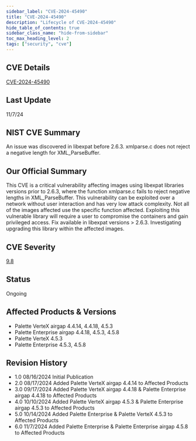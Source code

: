 ```yaml
---
sidebar_label: "CVE-2024-45490"
title: "CVE-2024-45490"
description: "Lifecycle of CVE-2024-45490"
hide_table_of_contents: true
sidebar_class_name: "hide-from-sidebar"
toc_max_heading_level: 2
tags: ["security", "cve"]
---
```


## CVE Details

[CVE-2024-45490](https://nvd.nist.gov/vuln/detail/CVE-2024-45490)

## Last Update

11/7/24

## NIST CVE Summary

An issue was discovered in libexpat before 2.6.3. xmlparse.c does not reject a negative length for XML_ParseBuffer.

## Our Official Summary

This CVE is a critical vulnerability affecting images using libexpat libraries versions prior to 2.6.3, where the
function xmlparse.c fails to reject negative lengths in XML_ParseBuffer. This vulnerability can be exploited over a
network without user interaction and has very low attack complexity. Not all of the images affected use the specific
function affected. Exploiting this vulnerable library will require a user to compromise the containers and gain
privileged access. Fix available in libexpat versions > 2.6.3. Investigating upgrading this library within the affected
images.

## CVE Severity

[9.8](https://nvd.nist.gov/vuln/detail/CVE-2024-45490)

## Status

Ongoing

## Affected Products & Versions

- Palette VerteX airgap 4.4.14, 4.4.18, 4.5.3
- Palette Enterprise airgap 4.4.18, 4.5.3, 4.5.8
- Palette VerteX 4.5.3
- Palette Enterprise 4.5.3, 4.5.8

## Revision History

- 1.0 08/16/2024 Initial Publication
- 2.0 08/17/2024 Added Palette VerteX airgap 4.4.14 to Affected Products
- 3.0 09/17/2024 Added Palette VerteX airgap 4.4.18 & Palette Enterprise airgap 4.4.18 to Affected Products
- 4.0 10/10/2024 Added Palette VerteX airgap 4.5.3 & Palette Enterprise airgap 4.5.3 to Affected Products
- 5.0 10/14/2024 Added Palette Enterprise & Palette VerteX 4.5.3 to Affected Products
- 6.0 11/7/2024 Added Palette Enterprise & Palette Enterprise airgap 4.5.8 to Affected Products